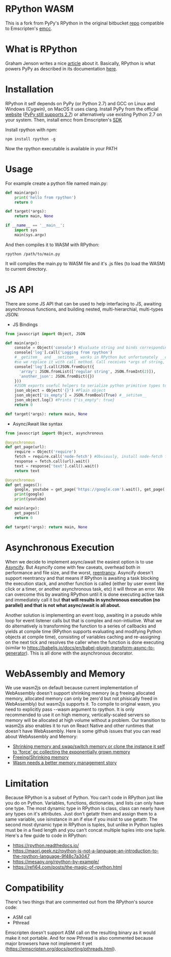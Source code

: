 # RPython WASM
This is a fork from PyPy's RPython in the original bitbucket [repo](https://bitbucket.org/pypy/pypy/src/default/rpython/) compatible to Emscripten's [emcc](https://emscripten.org/docs/tools_reference/emcc.html).

# What is RPython
Graham Jenson writes a nice [article](https://maori.geek.nz/rpython-compiling-python-to-c-for-the-speed-5411d57a5316) about it. Basically, RPython is what powers PyPy as described in its documentation [here](https://rpython.readthedocs.io/en/latest/).

# Installation
RPython it self depends on PyPy (or Python 2.7) and GCC on Linux and Windows (Cygwin), on MacOS it uses clang. Install PyPy from the official [website](https://pypy.org/download.html) ([PyPy still supports 2.7](https://hub.packtpub.com/pypy-supports-python-2-7-even-as-major-python-projects-migrate-to-python-3/)) or alternatively use existing Python 2.7 on your system. Then, install emcc from Emscripten's [SDK](https://emscripten.org/docs/getting_started/downloads.html)

Install rpython with npm:
```shell
npm install rpython -g
```

Now the rpython executable is available in your PATH

# Usage
For example create a python file named main.py:
```python
def main(argv):
    print('hello from rpython')
    return 0

def target(*args):
    return main, None

if __name__ == '__main__':
    import sys
    main(sys.argv)
```
And then compiles it to WASM with RPython:

```shell
rpython /path/to/main.py
```

It will compiles the main.py to WASM file and it's .js files (to load the WASM) to current directory.

# JS API
There are some JS API that can be used to help interfacing to JS, awaiting asynchronous functions, and building nested, multi-hierarchial, multi-types JSON:

- JS Bindings

```python
from javascript import Object, JSON

def main(argv):
    console = Object('console') #Evaluate string and binds corresponding object to Object instance
    console['log'].call('Logging from rpython')
    #__getitem__ and __setitem__ works in RPython but unfortunately __call__ doesn't,
    #so we replace it with call method. Call receives *args of string, can receive stringified json from JSON
    console['log'].call(JSON.fromDict({
      'array': JSON.fromList(['regular string', JSON.fromInt(2)]),
      'another_json': JSON.fromDict({})
    }))
    #JSON exports useful helpers to serialize python primitive types to stringified version that are recognized in JS as their respective types
    json_object = Object('{}') #Plain object
    json_object['is_empty'] = JSON.fromBool(True) #__setitem__
    json_object.log() #Prints {"is_empty": true}
    return 0

def target(*args): return main, None
```

- Async/Await like syntax

```python
from javascript import Object, asynchronous

@asynchronous
def get_page(url):
    require = Object('require')
    fetch = require.call('node-fetch') #Obviously, install node-fetch first on npm
    response = fetch.call(url).wait()
    text = response['text'].call().wait()
    return text

@asynchronous
def get_pages():
    google, youtube = get_page('https://google.com').wait(), get_page('https://youtube.com').wait()
    print(google)
    print(youtube)

def main(argv):
    get_pages()
    return 0

def target(*args): return main, None 
```

# Asynchronous Execution

When we decide to implement async/await the easiest option is to use [Asyncify](https://emscripten.org/docs/porting/asyncify.html). But Asyncify come with few caveats, overhead both in performance and file size, and the worst, [reentrancy](https://emscripten.org/docs/porting/asyncify.html#reentrancy). Asyncify doesn't support reentrancy and that means if RPython is awaiting a task blocking the execution stack, and another function is called (either by user event like click or a timer, or another asynchronous task, etc) it will throw an error. We can overcome this by awaiting RPython until it is done executing active task and immediately call it but **that will results in synchronous execution (no parallel) and that is not what async/await is all about.**

Another solution is implementing an event loop, awaiting in a pseudo while loop for event listener calls but that is complex and non-intiuitive. What we do alternatively is transforming the function to a series of callbacks and yields at compile time (RPython supports evaluating and modifying Python objects at compile time), consisting of variables caching and re-assigning on the next tick and resolves the caller when the function is done executing (similar to https://babeljs.io/docs/en/babel-plugin-transform-async-to-generator). This is all done with the asynchronous decorator.

# WebAssembly and Memory

We use wasm2js on default because current implementation of WebAssembly doesn't support shrinking memory (e.g freeing allocated memory, allocated memory can only be zero'd but not phisically freed in WebAssembly) but wasm2js supports it. To compile to original wasm, you need to explicitly pass --wasm argument to rpython. It is only recommended to use it on high memory, vertically-scaled servers so memory will be allocated at high volume without a problem. Our transition to wasm2js also enables it to run on React Native and other runtimes that doesn't have WebAssembly. Here is some github issues that you can read about WebAssembly and Memory:

- [Shrinking memory and swap/switch memory or clone the instance it self to 'force' gc collecting the exponentially grown memory](https://github.com/WebAssembly/design/issues/1427)
- [Freeing/Shrinking memory](https://github.com/WebAssembly/design/issues/1300)
- [Wasm needs a better memory management story](https://github.com/WebAssembly/design/issues/1397)

# Limitation

Because RPython is a subset of Python. You can't code in RPython just like you do on Python. Variables, functions, dictionaries, and lists can only have one type. The most dynamic type in RPython is class, class can nearly have any types on it's attributes. Just don't getattr them and assign them to a same variable, use isinstance in an if else if you insist to use getattr. The second most dynamic type in RPython is tuples, but unlike in Python tuples must be in a fixed length and you can't concat multiple tuples into one tuple. Here's a few guide to code in RPython:

- https://rpython.readthedocs.io/
- https://maori.geek.nz/rpython-is-not-a-language-an-introduction-to-the-rpython-language-9f48c7a3047
- https://mesapy.org/rpython-by-example/
- https://refi64.com/posts/the-magic-of-rpython.html

# Compatibility
There's two things that are commented out from the RPython's source code:

- ASM call
- Pthread

Emscripten doesn't support ASM call on the resulting binary as it would make it not portable. And for now Pthread is also commented because major browsers have not implement it yet (https://emscripten.org/docs/porting/pthreads.html).
